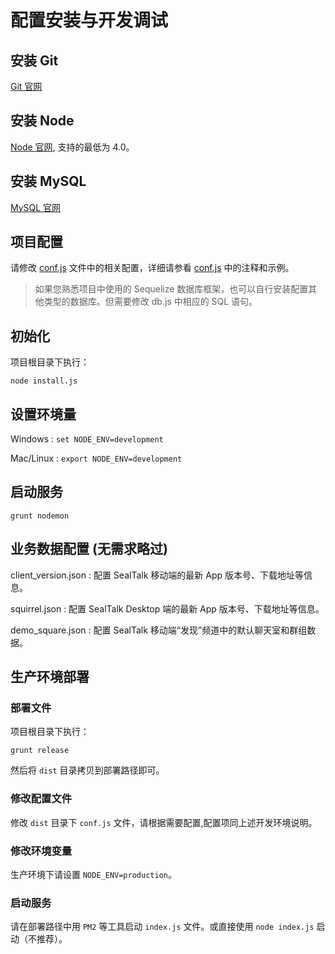 # 配置安装与开发调试

## 安装 Git

[Git 官网](https://git-scm.com/downloads)

## 安装 Node

[Node 官网](https://nodejs.org), 支持的最低为 4.0。

## 安装 MySQL

[MySQL 官网](https://www.mysql.com/)


## 项目配置

请修改 [conf.js](../src/conf.js) 文件中的相关配置，详细请参看 [conf.js](../src/conf.js) 中的注释和示例。

> 如果您熟悉项目中使用的 Sequelize 数据库框架，也可以自行安装配置其他类型的数据库。但需要修改 db.js 中相应的 SQL 语句。

## 初始化

项目根目录下执行：

```
node install.js
```

## 设置环境量                       
                                             
Windows   : `set NODE_ENV=development`    
                                         
Mac/Linux : `export NODE_ENV=development`

## 启动服务

```
grunt nodemon
```

## 业务数据配置 (无需求略过)

client_version.json : 配置 SealTalk 移动端的最新 App 版本号、下载地址等信息。

squirrel.json : 配置 SealTalk Desktop 端的最新 App 版本号、下载地址等信息。

demo_square.json : 配置 SealTalk 移动端“发现”频道中的默认聊天室和群组数据。

## 生产环境部署

### 部署文件

项目根目录下执行：

```
grunt release
```

然后将 `dist` 目录拷贝到部署路径即可。

### 修改配置文件

修改 `dist` 目录下 `conf.js` 文件，请根据需要配置,配置项同上述开发环境说明。

### 修改环境变量

生产环境下请设置 `NODE_ENV=production`。

### 启动服务

请在部署路径中用 `PM2` 等工具启动 `index.js` 文件。或直接使用 `node index.js` 启动（不推荐）。
